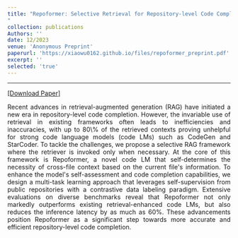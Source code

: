 ```yaml
---
title: "Repoformer: Selective Retrieval for Repository-level Code Completion
"
collection: publications
Authors: ''
date: 12/2023
venue: 'Anonymous Preprint'
paperurl: 'https://xiaowu0162.github.io/files/repoformer_preprint.pdf'
excerpt: ''
selected: 'true'
---
```

---
<a href='https://xiaowu0162.github.io/files/repoformer_preprint.pdf' target="_blank">[Download Paper]</a>

<p align="justify">
 Recent advances in retrieval-augmented generation (RAG) have initiated a new era in repository-level code completion. However, the invariable use of retrieval in existing frameworks often leads to inefficiencies and inaccuracies, with up to 80\% of the retrieved contexts proving unhelpful for strong code language models (code LMs) such as CodeGen and StarCoder. To tackle the challenges, we propose a selective RAG framework where the retriever is invoked only when necessary. At the core of this framework is Repoformer, a novel code LM that self-determines the necessity of cross-file context based on the current file's information. To enhance the model's self-assessment and code completion capabilities, we design a multi-task learning approach that leverages self-supervision from public repositories with a contrastive data labeling paradigm. Extensive evaluations on diverse benchmarks reveal that Repoformer not only markedly outperforms existing retrieval-enhanced code LMs, but also reduces the inference latency by as much as 60%. These advancements position Repoformer as a significant step towards more accurate and efficient repository-level code completion. 
</p>
